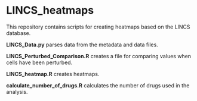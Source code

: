# LINCS_heatmaps
This repository contains scripts for creating heatmaps based on the LINCS database.

**LINCS_Data.py** parses data from the metadata and data files.

**LINCS_Perturbed_Comparison.R** creates a file for comparing values when cells have been perturbed.

**LINCS_heatmap.R** creates heatmaps.

**calculate_number_of_drugs.R** calculates the number of drugs used in the analysis. 

